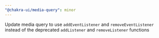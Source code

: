 ```yaml
---
"@chakra-ui/media-query": minor
---
```


Update media query to use `addEventListener` and `removeEventListener` instead
of the deprecated `addListener` and `removeListener` functions
